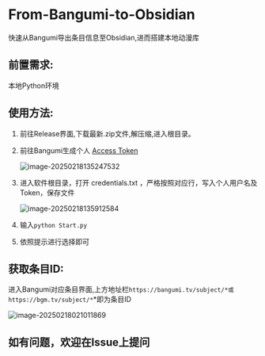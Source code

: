# From-Bangumi-to-Obsidian
快速从Bangumi导出条目信息至Obsidian,进而搭建本地动漫库

## 前置需求:

本地Python环境

## 使用方法:

1. 前往Release界面,下载最新.zip文件,解压缩,进入根目录。

2. 前往Bangumi生成个人 [Access Token](https://next.bgm.tv/demo/access-token)

   ![image-20250218135247532](https://lacyor.oss-cn-qingdao.aliyuncs.com/images/image-20250218135247532.png)

3. 进入软件根目录，打开 credentials.txt ，严格按照对应行，写入个人用户名及Token，保存文件

   ![image-20250218135912584](https://lacyor.oss-cn-qingdao.aliyuncs.com/images/image-20250218135912584.png)

4. 输入`python Start.py`

5. 依照提示进行选择即可

## 获取条目ID:

进入Bangumi对应条目界面,上方地址栏`https://bangumi.tv/subject/*或https://bgm.tv/subject/*`*即为条目ID

![image-20250218021011869](https://lacyor.oss-cn-qingdao.aliyuncs.com/images/image-20250218021011869.png)

## 如有问题，欢迎在Issue上提问
